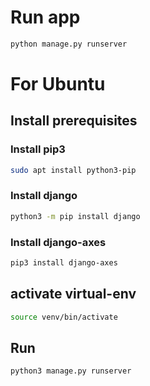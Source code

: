 # Run app

```bash
python manage.py runserver
```

# For Ubuntu 

## Install prerequisites

### Install pip3
```bash
sudo apt install python3-pip
```

### Install django
```bash
python3 -m pip install django
```

### Install django-axes
```bash
pip3 install django-axes
```

## activate virtual-env
```bash
source venv/bin/activate
```

## Run
```bash
python3 manage.py runserver
```